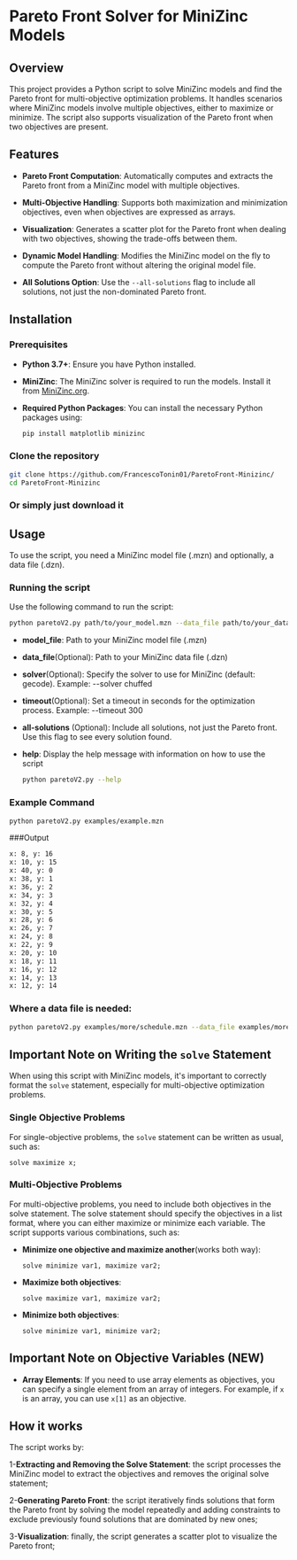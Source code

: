 # Pareto Front Solver for MiniZinc Models

## Overview

This project provides a Python script to solve MiniZinc models and find the Pareto front for multi-objective optimization problems. It handles scenarios where MiniZinc models involve multiple objectives, either to maximize or minimize. The script also supports visualization of the Pareto front when two objectives are present.

## Features

- **Pareto Front Computation**: Automatically computes and extracts the Pareto front from a MiniZinc model with multiple objectives.
 
- **Multi-Objective Handling**: Supports both maximization and minimization objectives, even when objectives are expressed as arrays.
 
- **Visualization**: Generates a scatter plot for the Pareto front when dealing with two objectives, showing the trade-offs between them.
 
- **Dynamic Model Handling**: Modifies the MiniZinc model on the fly to compute the Pareto front without altering the original model file.

- **All Solutions Option**: Use the `--all-solutions` flag to include all solutions, not just the non-dominated Pareto front.

## Installation

### Prerequisites

- **Python 3.7+**: Ensure you have Python installed.
- **MiniZinc**: The MiniZinc solver is required to run the models. Install it from [MiniZinc.org](https://www.minizinc.org/).
- **Required Python Packages**: You can install the necessary Python packages using:

  ```sh
  pip install matplotlib minizinc

### Clone the repository

  ```sh
  git clone https://github.com/FrancescoTonin01/ParetoFront-Minizinc/
  cd ParetoFront-Minizinc
  ```

### Or simply just download it

## Usage

To use the script, you need a MiniZinc model file (.mzn) and optionally, a data file (.dzn).

### Running the script

Use the following command to run the script:

  ```sh
  python paretoV2.py path/to/your_model.mzn --data_file path/to/your_data.dzn --solver gecode --timeout 10 --all-solutions
  ```

- **model_file**: Path to your MiniZinc model file (.mzn)
- **data_file**(Optional): Path to your MiniZinc data file (.dzn)
- **solver**(Optional): Specify the solver to use for MiniZinc (default: gecode). Example: --solver chuffed
- **timeout**(Optional): Set a timeout in seconds for the optimization process. Example: --timeout 300
- **all-solutions** (Optional): Include all solutions, not just the Pareto front. Use this flag to see every solution found.

- **help**: Display the help message with information on how to use the script
  ```sh
  python paretoV2.py --help
  ```
### Example Command

  ```sh
  python paretoV2.py examples/example.mzn
  ```

###Output

  ```sh
  x: 8, y: 16
  x: 10, y: 15
  x: 40, y: 0
  x: 38, y: 1
  x: 36, y: 2
  x: 34, y: 3
  x: 32, y: 4
  x: 30, y: 5
  x: 28, y: 6
  x: 26, y: 7
  x: 24, y: 8
  x: 22, y: 9
  x: 20, y: 10
  x: 18, y: 11
  x: 16, y: 12
  x: 14, y: 13
  x: 12, y: 14
  ```
### Where a data file is needed:

  ```sh
  python paretoV2.py examples/more/schedule.mzn --data_file examples/more/input.dzn 
  ```

## Important Note on Writing the `solve` Statement

When using this script with MiniZinc models, it's important to correctly format the `solve` statement, especially for multi-objective optimization problems.

### Single Objective Problems

For single-objective problems, the `solve` statement can be written as usual, such as:

  ```minizinc
  solve maximize x;
  ```

### Multi-Objective Problems

For multi-objective problems, you need to include both objectives in the solve statement. The solve statement should specify the objectives in a list format, where you can either maximize or minimize each variable. The script supports various combinations, such as:

- **Minimize one objective and maximize another**(works both way):

    ```minizinc
    solve minimize var1, maximize var2;
    ```
    
- **Maximize both objectives**:

    ```minizinc
    solve maximize var1, maximize var2;
    ```
    
- **Minimize both objectives**:

    ```minizinc
    solve minimize var1, minimize var2;
    ```

## Important Note on Objective Variables (NEW)

- **Array Elements**: If you need to use array elements as objectives, you can specify a single element from an array of integers. For example, if `x` is an array, you can use `x[1]` as an objective.

## How it works

The script works by:

1-**Extracting and Removing the Solve Statement**: the script processes the MiniZinc model to extract the objectives and removes the original solve statement;

2-**Generating Pareto Front**: the script iteratively finds solutions that form the Pareto front by solving the model repeatedly and adding constraints to exclude previously found solutions that are dominated by new ones;

3-**Visualization**: finally, the script generates a scatter plot to visualize the Pareto front;

